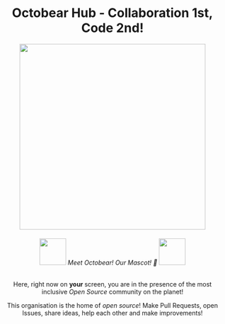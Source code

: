 <div align="center">
    <h1>Octobear Hub - Collaboration 1st, Code 2nd!</h1>
    <img width="420" src="https://user-images.githubusercontent.com/43012757/193020555-ef5d4c19-0df0-493b-89fb-7aee82fdf86c.png" />
    <h6>
        <img src="https://user-images.githubusercontent.com/43012757/193018988-eff77c23-959c-40c1-a2cf-246e9f4c5b79.png" height="60" /> Meet Octobear! Our Mascot! 🤝 <img src="https://user-images.githubusercontent.com/43012757/193018988-eff77c23-959c-40c1-a2cf-246e9f4c5b79.png" height="60" />
    </h6>
    <p> Here, right now on <b> your </b> screen, you are in the presence of the most inclusive <i> Open Source </i> community on the planet! </p>
    <p> This organisation is the home of <i> open source</i>! Make Pull Requests, open Issues, share ideas, help each other and make improvements!</p>
</div>

